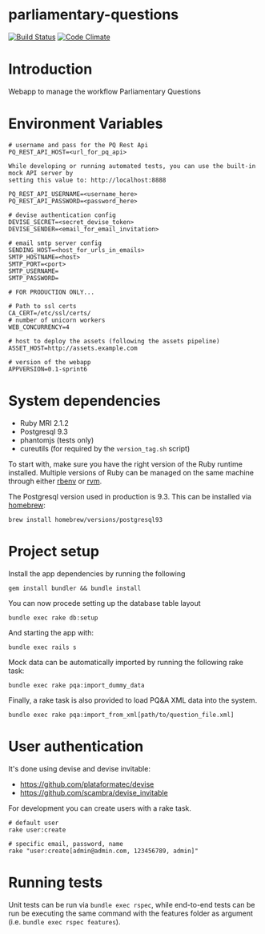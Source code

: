 parliamentary-questions
=======================

[![Build Status](https://travis-ci.org/ministryofjustice/parliamentary-questions.png?branch=master)](https://travis-ci.org/ministryofjustice/parliamentary-questions)
[![Code Climate](https://codeclimate.com/github/ministryofjustice/parliamentary-questions/badges/gpa.svg)](https://codeclimate.com/github/ministryofjustice/parliamentary-questions)

# Introduction
Webapp to manage the workflow Parliamentary Questions

# Environment Variables

```
# username and pass for the PQ Rest Api
PQ_REST_API_HOST=<url_for_pq_api>

While developing or running automated tests, you can use the built-in mock API server by
setting this value to: http://localhost:8888

PQ_REST_API_USERNAME=<username_here>
PQ_REST_API_PASSWORD=<password_here>

# devise authentication config
DEVISE_SECRET=<secret_devise_token>
DEVISE_SENDER=<email_for_email_invitation>

# email smtp server config
SENDING_HOST=<host_for_urls_in_emails>
SMTP_HOSTNAME=<host>
SMTP_PORT=<port>
SMTP_USERNAME=
SMTP_PASSWORD=

# FOR PRODUCTION ONLY...

# Path to ssl certs
CA_CERT=/etc/ssl/certs/
# number of unicorn workers
WEB_CONCURRENCY=4

# host to deploy the assets (following the assets pipeline)
ASSET_HOST=http://assets.example.com

# version of the webapp
APPVERSION=0.1-sprint6
```

# System dependencies

- Ruby MRI 2.1.2
- Postgresql 9.3
- phantomjs (tests only)
- cureutils (for required by the `version_tag.sh` script)

To start with, make sure you have the right version of the Ruby runtime installed.
Multiple versions of Ruby can be managed on the same machine through either [rbenv](https://github.com/sstephenson/rbenv)
or [rvm](https://rvm.io/).

The Postgresql version used in production is 9.3. This can be installed via [homebrew](brew.sh):

    brew install homebrew/versions/postgresql93

# Project setup

Install the app dependencies by running the following

    gem install bundler && bundle install

You can now procede setting up the database table layout

    bundle exec rake db:setup

And starting the app with:

    bundle exec rails s

Mock data can be automatically imported by running the following rake task:

    bundle exec rake pqa:import_dummy_data

Finally, a rake task is also provided to load PQ&A XML data into the system.

    bundle exec rake pqa:import_from_xml[path/to/question_file.xml]

# User authentication

It's done using devise and devise invitable:

* https://github.com/plataformatec/devise
* https://github.com/scambra/devise_invitable

For development you can create users with a rake task.
```
# default user
rake user:create

# specific email, password, name
rake "user:create[admin@admin.com, 123456789, admin]"
```

# Running tests

Unit tests can be run via `bundle exec rspec`, while end-to-end tests can
be run be executing the same command with the features folder as argument (i.e.
`bundle exec rspec features`).
